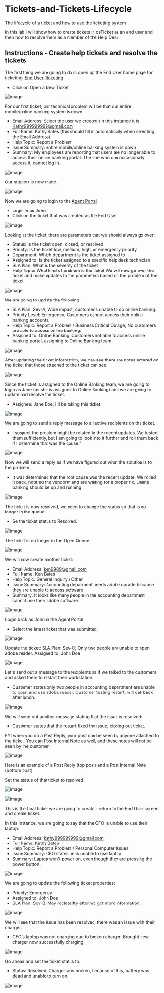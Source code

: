 # Tickets-and-Tickets-Lifecycle
The lifecycle of a ticket and how to use the ticketing system

In this lab I will show how to create tickets in osTicket as an end user and then how to resolve them as a member of the Help Desk.

## Instructions - Create help tickets and resolve the tickets

The first thing we are going to do is open up the End User home page for ticketing. [End User Ticketing](https://localhost/osTIcket/)
- Click on Open a New Ticket

![image](https://github.com/seanmarqueling/Tickets-and-Tickets-Lifecycle/blob/main/Picture1.png?raw=true)

For our first ticket, our technical problem will be that our entire mobile/online banking system is down.
- Email Address: Select the user we created (in this instance it is Kathy999999999@gmail.com
- Full Name: Kathy Bates (this should fill in automatically when selecting the Email Address).
- Help Topic: Report a Problem
- Issue Summary: entire mobile/online banking system is down
- Summary: My employees are reporting that users are no longer able to access their online banking portal. The one who can occasionally access it, cannot log in.

![image](https://github.com/seanmarqueling/Tickets-and-Tickets-Lifecycle/blob/main/Picture2.png?raw=true)

Our support is now made.

![image](https://github.com/seanmarqueling/Tickets-and-Tickets-Lifecycle/blob/main/Picture3.png?raw=true)

Now we are going to login to the [Agent Portal](http://localhost/osTicket/scp/login.php)
- Login in as John
- Click on the ticket that was created as the End User

![image](https://github.com/seanmarqueling/Tickets-and-Tickets-Lifecycle/blob/main/Picture4.png?raw=true)

Looking at the ticket, there are parameters that we should always go over:
- Status: Is the ticket open, closed, or resolved
- Priority: Is the ticket low, medium, high, or emergency priority
- Department: Which department is the ticket assigned to
- Assigned to: Is the ticket assigned to a specific help desk technician
- SLA Plan: What is the severity of the ticket
- Help Topic: What kind of problem is the ticket
We will now go over the ticket and make updates to the parameters based on the problem of the ticket.

![image](https://github.com/seanmarqueling/Tickets-and-Tickets-Lifecycle/blob/main/Picture5.png?raw=true)

We are going to update the following:
- SLA Plan: Sev-A; Wide impact, customer's unable to do online banking.
- Priority Level: Emergency; Customers cannot access their online banking accounts.
- Help Topic: Report a Problem / Business Critical Outage; No customers are able to access online banking.
- Assigned to: Online Banking; Customers not able to access online banking portal, assigning to Online Banking team.

![image](https://github.com/seanmarqueling/Tickets-and-Tickets-Lifecycle/blob/main/Picture6.png?raw=true)

After updating the ticket information, we can see there are notes entered on the ticket that those attached to the ticket can see.

![image](https://github.com/seanmarqueling/Tickets-and-Tickets-Lifecycle/blob/main/Picture7.png?raw=true)

Since the ticket is assigned to the Online Banking team, we are going to login as Jane (as she is assigned to Online Banking) and we are going to update and resolve the ticket.
- Assignee: Jane Doe; I'll be taking this ticket.

![image](https://github.com/seanmarqueling/Tickets-and-Tickets-Lifecycle/blob/main/Picture8.png?raw=true)

We are going to send a reply message to all active recipients on the ticket.
- I suspect the problem might be related to the recent updates. We tested them sufficiently, but I am going to look into it further and roll them back if I determine that was the cause."

![image](https://github.com/seanmarqueling/Tickets-and-Tickets-Lifecycle/blob/main/Picture9.png?raw=true)

Now we will send a reply as if we have figured out what the solution is to the problem.
- It was determined that the root cause was the recent update. We rolled it back, notified the vendorm and are waiting for a proper fix. Online banking should be up and running.

![image](https://github.com/seanmarqueling/Tickets-and-Tickets-Lifecycle/blob/main/Picture10.png?raw=true)

The ticket is now resolved, we need to change the status so that is no longer in the queue.
- Se the ticket status to Resolved.

![image](https://github.com/seanmarqueling/Tickets-and-Tickets-Lifecycle/blob/main/Picture11.png?raw=true)

The ticket is no longer in the Open Queue.

![image](https://github.com/seanmarqueling/Tickets-and-Tickets-Lifecycle/blob/main/Picture12.png?raw=true)

We will now create another ticket:
- Email Address: ken9989@gmail.com
- Full Name: Ken Bates
- Help Topic: General Inquiry / Other
- Issue Summary: Accounting deparment needs adobe uprade because they are unable to access software
- Summary: It looks like many people in the accounting department cannot use their adobe software.

![image](https://github.com/seanmarqueling/Tickets-and-Tickets-Lifecycle/blob/main/Picture13.png?raw=true)

Login back as John in the Agent Portal
- Select the latest ticket that was submitted.

![image](https://github.com/seanmarqueling/Tickets-and-Tickets-Lifecycle/blob/main/Picture14.png?raw=true)

Update the ticket:
SLA Plan: Sev-C; Only two people are unable to open adobe reader.
Assigned to: John Doe

![image](https://github.com/seanmarqueling/Tickets-and-Tickets-Lifecycle/blob/main/Picture15.png?raw=true)

Let's send out a message to the recipients as if we talked to the customers and asked them to restart their workstation:
- Customer states only two people in accounting department are unable to open and use adobe reader. Customer testing restart, will call back after lunch.

![image](https://github.com/seanmarqueling/Tickets-and-Tickets-Lifecycle/blob/main/Picture16.png?raw=true)

We will send out another message stating that the issue is resolved:
- Customer states that the restart fixed the issue, closing out ticket.

FYI when you do a Post Reply, your post can be seen by anyone attached to the ticket. You can Post Internal Note as well, and these notes will not be seen by the customer.

![image](https://github.com/seanmarqueling/Tickets-and-Tickets-Lifecycle/blob/main/Picture17.png?raw=true)

Here is an example of a Post Reply (top post) and a Post Internal Note (bottom post)

Set the status of that ticket to resolved.

![image](https://github.com/seanmarqueling/Tickets-and-Tickets-Lifecycle/blob/main/Picture18.png?raw=true)



![image](https://github.com/seanmarqueling/Tickets-and-Tickets-Lifecycle/blob/main/Picture19.png?raw=true)

This is the final ticket we are going to create - return to the End User screen and create ticket.

In this instance, we are going to say that the CFO is unable to use their laptop.
- Email Address: kathy999999999@gmail.com
- Full Name: Kathy Bates
- Help Topic: Report a Problem / Personal Computer Issues
- Issue Summary: CFO states he is unable to use laptop
- Summary: Laptop won't power on, even though they are pressing the power button.

![image](https://github.com/seanmarqueling/Tickets-and-Tickets-Lifecycle/blob/main/Picture20.png?raw=true)

We are going to update the following ticket properties:
- Priority: Emergency
- Assigned to: John Doe
- SLA Plan: Sev-B; May reclassifty after we get more information.

![image](https://github.com/seanmarqueling/Tickets-and-Tickets-Lifecycle/blob/main/Picture21.png?raw=true)

We will see that the issue has been resolved, there was an issue with their charger.
- CFO's laptop was not charging due to broken charger. Brought new charger now successfully charging.

![image](https://github.com/seanmarqueling/Tickets-and-Tickets-Lifecycle/blob/main/Picture22.png?raw=true)

Go ahead and set the ticket status to:
- Status: Resolved; Charger was broken, because of this, battery was dead and unable to turn on.

![image](https://github.com/seanmarqueling/Tickets-and-Tickets-Lifecycle/blob/main/Picture23.png?raw=true)
